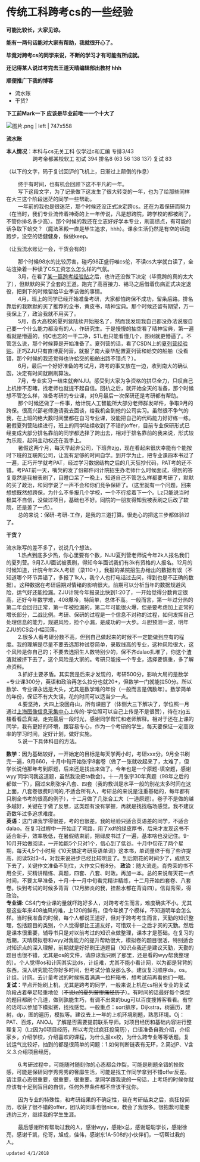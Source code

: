 # 传统工科跨考cs的一些经验

**可能比较长，大家见谅。**

**能有一两句话能对大家有帮助，我就很开心了。**

**毕竟对跨考cs的同学来说，不断的学习才有可能有所成就。**

**还记得某人说过考完去王道天晴编辑部出教材 hhh**

**顺便推广下我的博客**

* 流水账
* 干货?

**下工前Mark一下 应该是毕业前唯一一个十大了**

![图片.png | left | 747x558](https://cdn.nlark.com/yuque/0/2018/jpeg/104214/1534957732897-4776bd9e-44f6-44ab-b083-068667dc744c.jpeg "")

**流水账**

**本人情况**：本科与cs无关工科 仅学过c和汇编 专排3/43  
                  跨考帝都某校软工 初试 394 排名8 \(63 56 138 137\) 复试 83

（以下的文字，码于复试回沪的飞机上，日渐过上颠倒的作息）

         终于有时间，也有机会回顾下这不平凡的一年。  
         写下这段文字，为了记录做下这发生了很大转变的一年，也为了给那些同样在大三这个阶段迷茫的同学一些帮助。  
         一年前的我也是很迷茫，那个时候还没正式决定跨cs。还在为着保研而努力（在当时，我们专业流传着神奇的上一年传说，凡是想跨院，跨学校的都被刷了，不管你排名多少高）。那个时候的我还在立志好好学本专业，刷高绩点，有可能的话争取下蛤交？（魔法圣殿一直是毕生追求，hhh）。课余生活仍然是有空的话跑跑步，没空的话健健身，做做keep。

（让我流水账记一会，干货会有的）

        那个时候98水的比较厉害，碰巧98正盛行唯cs伦，不读cs大学就白读了，全站渲染着一种读了CS工资怎么怎么样的气氛。  
        3月，在看了[某一篇跨考经验贴](http://www.cc98.org/topic/4689987/1#1)之后，也许还没做下决定（毕竟跨的真的太大了），但默默的买了全套的王道。跑完了高百接力、锡马之后借着伤病正式决定退役，把剩下的时候留给毕业季该做的事情。  
        4月，班上的同学已经开始准备考研，大家都怕跨保不成功，留条后路。排名靠后的我默默的买了推荐的全书，黄皮书，晴神宝典。那个时候还留有期望，万一我保上了，政治我就不用买了。  
        5月，各大高校的夏列营陆续开始报名了，然而我发现我自己都没办法说服自己要一个什么能力都没有的人，作研究生。于是慢慢的抽空看了晴神宝典，第一遍看就是懵逼的，纯C也忘的一干二净，STL也只能看懂几个，图树就更懵逼了。不管怎么说，那个时候算是开始准备了。夏列营的话，看了CSDN上的[夏列营经验贴](https://blog.csdn.net/bvl10101111/article/details/52999343)。正巧ZJU只有直博夏列营，就报了南大豪华配置夏列营和蛤交的船舶（没看错，那个时候的我还觉得也许蛤交的船舶出路不错点？）。  
        6月，最后一个好好准备的考试月，跨考的事又放在一边，收到南大的确认函，决定有时间就刷刷算法。  
        7月，专业实习一结束就奔NJU。感受到大家为争资格的拼尽全力，只叹自己上机惨不忍睹，找老师也就提不起自信。回杭之后，就开始全天的准备，那个时候想不管怎么样，准备考研的专业课，对9月最后一次保研还是考研都有帮助。  
        那个时候还做了一件事，给计院人工智能所大部分老师群发邮件，争取9月的跨保。很高兴邵老师邀请我去面谈，给我机会到他的公司实习。虽然很不争气的我，在上班的绝大数时间里都在自习专业课，没能把自己的代码能力好好练一练。  
暑假夏列营陆续进行，班上的同学陆续收到了不错的offer，目前专业保研形式已经变成大部分排名靠前的同学都选择了跨出去，相对于排名靠前的我来说，形式较为乐观，起码主动权还在我手上。  
        暑假这两个月，每天早起奔公司，下班奔zjg，现在看起来很庆幸能有个能按时下班的互联网公司，让我有足够的时间自学。到开学为止，把专业课四本书过了一遍，正巧开学就考PAT，经过学习数据结构之后的几天狂抄代码，PAT考的还不错。考PAT前一天，嘴欠的发了份邮件问计院招生办老师什么时候面试，得到的答复竟然是我被表刷了，目瞪口呆了一晚上，知道自己不管怎么样都要考研了，默默的买了政治，和同学说了一声不会和你们竞争保研了。（这里就有一个问题，回来想想既然想跨保，为什么不多报几个学校，一个不行接着下一个。Lz只能说当时极其不自信，没做过项目，基础也不好。同院的一朋友得知我被表刷之后改了软院，还是差了一点）。  
        总的来说：保研-考研-工作，是我的三道打算。很走心的把这三步都体验过了。

**干货？**

流水账写的差不多了，说说几个想法。  
        1.热点到底多少热，你心里要有个数，NJU夏列营老师说今年2k人报名我们的夏列营。9月ZJU面试被表刷，得知今年面试我们有3k有资格的人报名。12月的时候知道，计院今年2k人考研（录110+），我报的某院招生办给出的数据有误（不知道哪个环节弄错了，多报了1k人，我个人也打电话过去问，得到也是不正确的数据）。这种数据在考研后期对情绪的影响很大。前期可以分析当年的数据规避风险，运气好还能捡漏。ZJU计院今年报录比快到1:20了，一开始觉得分数肯定很高，还好今年数学难，408爆冷，特简单，总体不高。一般而言，第一年过分热的第二年会回归正常，第一年被捡漏的，第二年可能很火爆，但是要考虑加上正常的增长部分，二战比例。考研、保研的过程是一个信息不对称的过程，如何发挥自己处理信息的能力，规避风险，捡个小漏，是成功的一大步。斗胆预测一波，明年ZJU的CS会小幅回落。  
        2.很多人看考研分数不高，但到自己做起来的时候不一定能做到应有的程度。我的理解是尽量不要去选那种试卷简单，录取线高的专业，这种风险很大，这个风险是你自己的；不要去选招生人数特别少的，保不齐dalao扎堆了，你这个渣渣就被挤下去了，这个风险是大家的。考研只能报一个专业，选择要慎重，多了解点资料。  
        3.抓好主要矛盾。其实我是后来才发现的，考研500分，影响大局的是数学+专业课300分，英语和政治再怎么拉分也就20+，但数学一门就能拉50分。所以数学、专业课永远是大头，尤其是数学难的年份（一般而言是偶数年）。数学简单的年份，保证不有大失误，花的时间可以适当少一点。  
        4.要坚持，大四上没回舟山，所有课翘了（体侧大三下解决了，学位照一月通过[上海图像信息采集中心](http://www.shtxcj.com/home.asp)上传的-学位照可以自己上传是不是很赞），待在zjg五楼看看启真湖，走完最后一段时光，感谢同学帮忙和老师解释。相对于还在上课的同学，我有更好的环境，跟容易专心，作为一个考研的学生，每天要保证一定高效率的学习时间，定好计划，做好实施。  
        5.说一下具体科目的方法。

**数学**：因为基础较好，一开始定的目标是每天学两小时，考研xxx分。9月全书刷完一遍，9月660，十月中旬开始张宇8套卷（做了一张就收起来了，太难了，但学长说他那年考到原题，后来还是找出来做了。今年也是一个原题-填空题，感谢wyy’同学问我这道题，虽然我没把ta教会）。十一月张宇30年真题（98年之后的都做一下），回过来刷张宇八套、四套（我的教训是水平一般的别花太多时间在这上面，八套卷很费时间的,不适合所有人，考研总的来说是注重基础的，每年都有只刷全书考的很高的例子），十二月做了几张合工大（一道原题）。卷子不是做的越多越好，关键在于做了反思，这类题有没有掌握，再就是找找临场感觉。我不建议奇数年过多追求难度。  
**英语**：这门课我学得很差，考的也很差。我的经验只适合英语差的同学，不适合dalao。在复习过程中一开始走了弯路，用了xdf的绿皮厚书，后来才发现这书不适合新手，效率极低，在暑假结束前，把绿皮书过了一遍，基本啥也没记住。9-10月开始做阅读，一开始能5个只对1个，信心到了低谷。十月中旬花了两个星期，每天4,5个小时用《10天搞定考研英语单词》这本书，单词量终于有了些许提高，阅读5对3-4，对我来说进步已经比较明显了。到后期花的时间少了，成绩又下去了，关键作文准备不到位，大作文只有8分。         **政治**：随大流走。肖秀荣的书不用全买，买精讲精练、真题，四套、八套、时政。再加一本。总的来说每天花一点时间，不要太早准备，十月-十一月中旬看完精讲精练，十二月开始四套卷、八套卷。快到考试的时候多背背（12月肺炎的我，挂盐水都在背肖四）。信肖秀荣，得政治。  
**专业课:** CS4门专业课的量就吓跑好多人，对跨考考生而言，难度确实不小。尤其是这些年来408抽风的难，上120的鲜有。但今年换了个模样，不知道明年会怎么样。当时我准备的时候，每个人都说王道好，但对于跨考考生而言，天勤的知识整理，包括题目的类别，个人觉得都比王道友好，可惜双十一之后才买的天勤。然后是课本很重要，辅导书只是对以前考过的知识点做整理，课本才是基础。在复习的后期，天晴模拟卷和wyy对我能力的提升帮助很大，模拟卷的题目很活，特别适合对知识点的深入理解，前期就是好好刷王道题目（知识点我还是建议天勤，天勤的题目也很不错，尤其是os的文件，请原谅我只刷了那里，还是看的wyy帮我整理的）。个人觉得os和计网其实比ds，计组难，尤其不能小看计网，以为都是背背的东西，深入研究能花你好多时间，但考试分值没那么多。建议复习顺序ds。os。计组。计网。去计量考试的时候拖着满满一拉杆箱书，想考试前再看他们一眼。  
**复试**：早点开始刷上机，尤其是跨考的同学，一般来说上机在cs相关专业的复试阶段占着举足轻重地位（~~不说lz的夏列营惨痛经历了~~）。有时间的话最好每个类型的题目都刷个几道，做到孰能生巧，有调不出来的bug可以百度搜博客看看。有空的话可以参加下模拟赛，找找感觉。一般重点：sort排序，Dijkstra，树遍历，建树，dp，图的遍历，模拟等。建议去上一年的上机环境刷题，熟悉环境。Oj：PAT、百炼，ANOJ。了解是否需要提前联系导师。对项目经历和基础内容进行整理复习（Lz因为0项目经历，所以考完试疯狂投简历），口语准备自我介绍，介绍家乡，介绍学校，介绍喜欢的课程，为什么报xx校，为什么跨专业等等话题。复试运气比较好，抽到的都是很简单的问题：1.如何判断链表有无环，2.简述P、V含义.3.介绍项目经历。

        6.考研过程中，可能随时随刻你的心态都会炸裂，可能是刷题全错的挫败感，可能是保研同学秀秀秀的奢靡生活，可能是找工作同学拿到不错offer反差。请注意心态很重要，很重要，很重要。拿同学跟我说的一句话，上考场的时候你就应该有十足到盲目的自信，任何外界条件都不应该干扰你。

        因为专业的特殊性，和考研结果的不确定性，我在考研结束之后，疯狂投简历，收获了很不错的offer，团队的同事也很nice，教会了我很多。很抱歉可能要违约三方，继续我的学生生涯。

        最后感谢所有帮助过我的人，感谢wyy，感谢x总，感谢聪聪学长，感谢徐亮，感谢千凯，伦哥，旭成，佳伟，感谢东1A-508的小伙伴们，一切帮过我的人。

`updated 4/1/2018`

